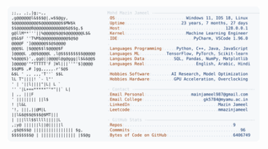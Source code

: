 <picture>
  <source srcset="https://raw.githubusercontent.com/mmazinjameel/mmazinjameel/main/dark_mode.svg?v=1751437006" media="(prefers-color-scheme: dark)">
  <img src="https://raw.githubusercontent.com/mmazinjameel/mmazinjameel/main/light_mode.svg?v=1751437006">
</picture>
